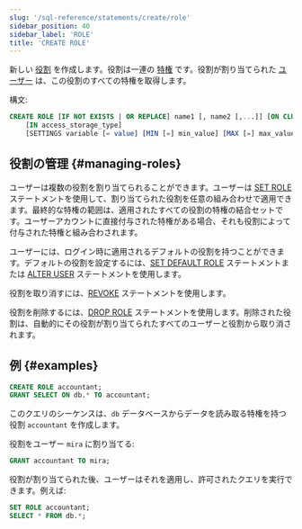 ```yaml
---
slug: '/sql-reference/statements/create/role'
sidebar_position: 40
sidebar_label: 'ROLE'
title: 'CREATE ROLE'
---
```


新しい [役割](../../../guides/sre/user-management/index.md#role-management) を作成します。役割は一連の [特権](/sql-reference/statements/grant#granting-privilege-syntax) です。役割が割り当てられた [ユーザー](../../../sql-reference/statements/create/user.md) は、この役割のすべての特権を取得します。

構文:

``` sql
CREATE ROLE [IF NOT EXISTS | OR REPLACE] name1 [, name2 [,...]] [ON CLUSTER cluster_name]
    [IN access_storage_type]
    [SETTINGS variable [= value] [MIN [=] min_value] [MAX [=] max_value] [CONST|READONLY|WRITABLE|CHANGEABLE_IN_READONLY] | PROFILE 'profile_name'] [,...]
```

## 役割の管理 {#managing-roles}

ユーザーは複数の役割を割り当てられることができます。ユーザーは [SET ROLE](../../../sql-reference/statements/set-role.md) ステートメントを使用して、割り当てられた役割を任意の組み合わせで適用できます。最終的な特権の範囲は、適用されたすべての役割の特権の結合セットです。ユーザーアカウントに直接付与された特権がある場合、それも役割によって付与された特権と組み合わされます。

ユーザーには、ログイン時に適用されるデフォルトの役割を持つことができます。デフォルトの役割を設定するには、[SET DEFAULT ROLE](/sql-reference/statements/set-role#set-default-role) ステートメントまたは [ALTER USER](/sql-reference/statements/alter/user) ステートメントを使用します。

役割を取り消すには、[REVOKE](../../../sql-reference/statements/revoke.md) ステートメントを使用します。

役割を削除するには、[DROP ROLE](/sql-reference/statements/drop#drop-role) ステートメントを使用します。削除された役割は、自動的にその役割が割り当てられたすべてのユーザーと役割から取り消されます。

## 例 {#examples}

``` sql
CREATE ROLE accountant;
GRANT SELECT ON db.* TO accountant;
```

このクエリのシーケンスは、`db` データベースからデータを読み取る特権を持つ役割 `accountant` を作成します。

役割をユーザー `mira` に割り当てる:

``` sql
GRANT accountant TO mira;
```

役割が割り当てられた後、ユーザーはそれを適用し、許可されたクエリを実行できます。例えば:

``` sql
SET ROLE accountant;
SELECT * FROM db.*;
```
